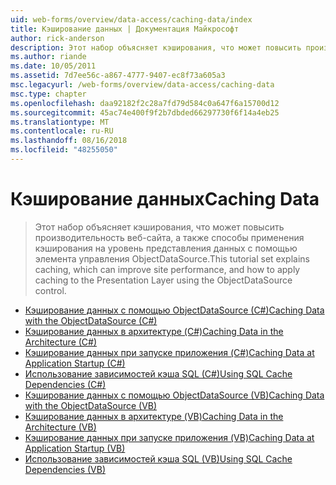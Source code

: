 ```yaml
---
uid: web-forms/overview/data-access/caching-data/index
title: Кэширование данных | Документация Майкрософт
author: rick-anderson
description: Этот набор объясняет кэширования, что может повысить производительность веб-сайта, а также способы применения кэширования на уровень представления данных с помощью элемента управления ObjectDataSource...
ms.author: riande
ms.date: 10/05/2011
ms.assetid: 7d7ee56c-a867-4777-9407-ec8f73a605a3
msc.legacyurl: /web-forms/overview/data-access/caching-data
msc.type: chapter
ms.openlocfilehash: daa92182f2c28a7fd79d584c0a647f6a15700d12
ms.sourcegitcommit: 45ac74e400f9f2b7dbded66297730f6f14a4eb25
ms.translationtype: MT
ms.contentlocale: ru-RU
ms.lasthandoff: 08/16/2018
ms.locfileid: "48255050"
---
```

<a name="caching-data"></a><span data-ttu-id="3f4e3-103">Кэширование данных</span><span class="sxs-lookup"><span data-stu-id="3f4e3-103">Caching Data</span></span>
====================
> <span data-ttu-id="3f4e3-104">Этот набор объясняет кэширования, что может повысить производительность веб-сайта, а также способы применения кэширования на уровень представления данных с помощью элемента управления ObjectDataSource.</span><span class="sxs-lookup"><span data-stu-id="3f4e3-104">This tutorial set explains caching, which can improve site performance, and how to apply caching to the Presentation Layer using the ObjectDataSource control.</span></span>


- [<span data-ttu-id="3f4e3-105">Кэширование данных с помощью ObjectDataSource (C#)</span><span class="sxs-lookup"><span data-stu-id="3f4e3-105">Caching Data with the ObjectDataSource (C#)</span></span>](caching-data-with-the-objectdatasource-cs.md)
- [<span data-ttu-id="3f4e3-106">Кэширование данных в архитектуре (C#)</span><span class="sxs-lookup"><span data-stu-id="3f4e3-106">Caching Data in the Architecture (C#)</span></span>](caching-data-in-the-architecture-cs.md)
- [<span data-ttu-id="3f4e3-107">Кэширование данных при запуске приложения (C#)</span><span class="sxs-lookup"><span data-stu-id="3f4e3-107">Caching Data at Application Startup (C#)</span></span>](caching-data-at-application-startup-cs.md)
- [<span data-ttu-id="3f4e3-108">Использование зависимостей кэша SQL (C#)</span><span class="sxs-lookup"><span data-stu-id="3f4e3-108">Using SQL Cache Dependencies (C#)</span></span>](using-sql-cache-dependencies-cs.md)
- [<span data-ttu-id="3f4e3-109">Кэширование данных с помощью ObjectDataSource (VB)</span><span class="sxs-lookup"><span data-stu-id="3f4e3-109">Caching Data with the ObjectDataSource (VB)</span></span>](caching-data-with-the-objectdatasource-vb.md)
- [<span data-ttu-id="3f4e3-110">Кэширование данных в архитектуре (VB)</span><span class="sxs-lookup"><span data-stu-id="3f4e3-110">Caching Data in the Architecture (VB)</span></span>](caching-data-in-the-architecture-vb.md)
- [<span data-ttu-id="3f4e3-111">Кэширование данных при запуске приложения (VB)</span><span class="sxs-lookup"><span data-stu-id="3f4e3-111">Caching Data at Application Startup (VB)</span></span>](caching-data-at-application-startup-vb.md)
- [<span data-ttu-id="3f4e3-112">Использование зависимостей кэша SQL (VB)</span><span class="sxs-lookup"><span data-stu-id="3f4e3-112">Using SQL Cache Dependencies (VB)</span></span>](using-sql-cache-dependencies-vb.md)
